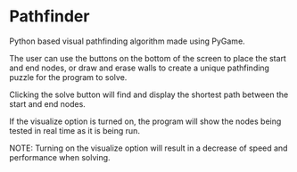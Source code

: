 # Pathfinder
Python based visual pathfinding algorithm made using PyGame.

The user can use the buttons on the bottom of the screen to place
the start and end nodes, or draw and erase walls to create a unique
pathfinding puzzle for the program to solve.

Clicking the solve button will find and display the shortest path
between the start and end nodes.

If the visualize option is turned on, the program will show the nodes
being tested in real time as it is being run.

NOTE: Turning on the visualize option will result in a decrease of
      speed and performance when solving.
